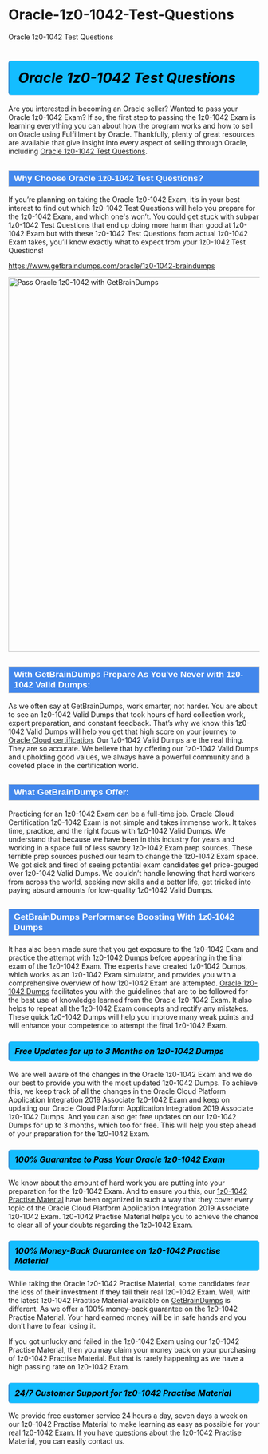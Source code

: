 # Oracle-1z0-1042-Test-Questions
Oracle 1z0-1042 Test Questions
<h1><strong><span style="display: block; color: #000000; background: #14BDFF; border: 0.5px solid #AED6F1; border-left: 3px solid #3498DB; padding: .6em; border-radius: 6px;">                     <em>Oracle 1z0-1042 <span class="exam_variation">Test Questions</span> </em>                </span></strong>            </h1>                        <p>Are you interested in becoming an Oracle seller? Wanted to pass your Oracle 1z0-1042 Exam? If so, the first step to passing the 1z0-1042 Exam is             learning everything you can about how the program works and how to sell on Oracle using Fulfillment by Oracle. Thankfully, plenty of great resources             are available that give insight into every aspect of selling through Oracle, including <a href="https://www.getbraindumps.com/oracle/1z0-1042-braindumps">Oracle 1z0-1042 <span class="exam_variation">Test Questions</span></a>.</p>                        <h2 style="background: #4287ec; border: 1px solid #cccccc; padding: 5px 10px;">                <span style="color: #ffffff;">                    <span style="font-size: 11pt;">                        <span style="line-height: normal;">                            <span style="font-family: Calibri,sans-serif;">                                <strong>                                    <span style="font-size: 13.0pt;">Why Choose Oracle 1z0-1042 <span class="exam_variation">Test Questions</span>?</span>                                </strong>                            </span>                        </span>                    </span>                </span>            </h2>                        <p>If you’re planning on taking the Oracle 1z0-1042 Exam, it’s in your best interest to find out which 1z0-1042 <span class="exam_variation">Test Questions</span> will help you prepare for the 1z0-1042 Exam,             and which one's won’t. You could get stuck with subpar 1z0-1042 <span class="exam_variation">Test Questions</span> that end up doing more harm than good at 1z0-1042 Exam but with these 1z0-1042 <span class="exam_variation">Test Questions</span>             from actual 1z0-1042 Exam takes, you’ll know exactly what to expect from your 1z0-1042 <span class="exam_variation">Test Questions</span>!</p>                                    <p><a href="https://www.getbraindumps.com/oracle/1z0-1042-braindumps">https://www.getbraindumps.com/oracle/1z0-1042-braindumps</a></p>                        <p><a href="https://www.getbraindumps.com/"><img src="https://www.getbraindumps.com/images/get-updated-exam-questions-with-discount-getbraindumps.jpg" class="postImage" alt="Pass Oracle 1z0-1042 with GetBrainDumps" width="750"></a></p>                                        <h2 style="background: #4287ec; border: 1px solid #cccccc; padding: 5px 10px;">                <span style="color: #ffffff;">                    <span style="font-size: 11pt;">                        <span style="line-height: normal;">                            <span style="font-family: Calibri,sans-serif;">                                <strong>                                    <span style="font-size: 13.0pt;">With GetBrainDumps Prepare As You've Never with 1z0-1042 <span class="exam_variation2">Valid Dumps</span>:</span>                                </strong>                            </span>                        </span>                    </span>                </span>            </h2>                        <p>As we often say at GetBrainDumps, work smarter, not harder. You are about to see an 1z0-1042 <span class="exam_variation2">Valid Dumps</span> that took hours of hard collection work,             expert preparation, and constant feedback. That’s why we know this 1z0-1042 <span class="exam_variation2">Valid Dumps</span> will help you get that high score on your journey to             <a href="https://www.getbraindumps.com/oracle/oracle-cloud-braindumps.html">Oracle Cloud  certification</a>. Our 1z0-1042 <span class="exam_variation2">Valid Dumps</span> are the real thing. They are so accurate. We believe that by offering             our 1z0-1042 <span class="exam_variation2">Valid Dumps</span> and upholding good values, we always have a powerful community and a coveted place in the certification world.</p>                        <h2 style="background: #4287ec; border: 1px solid #cccccc; padding: 5px 10px;">                <span style="color: #ffffff;">                    <span style="font-size: 11pt;">                        <span style="line-height: normal;">                            <span style="font-family: Calibri,sans-serif;">                                <strong>                                    <span style="font-size: 13.0pt;">What GetBrainDumps Offer:</span>                                </strong>                            </span>                        </span>                    </span>                </span>            </h2>                        <p>Practicing for an 1z0-1042 Exam can be a full-time job. Oracle Cloud  Certification 1z0-1042 Exam is not simple and takes immense work.             It takes time, practice, and the right focus with 1z0-1042 <span class="exam_variation2">Valid Dumps</span>. We understand that because we have been in this industry for years and working in a             space full of less savory 1z0-1042 Exam prep sources. These terrible prep sources pushed our team to change the 1z0-1042 Exam space. We got sick and             tired of seeing potential exam candidates get price-gouged over 1z0-1042 <span class="exam_variation2">Valid Dumps</span>. We couldn’t handle knowing that hard workers from across the world,             seeking new skills and a better life, get tricked into paying absurd amounts for low-quality 1z0-1042 <span class="exam_variation2">Valid Dumps</span>.</p>                        <h2 style="background: #4287ec; border: 1px solid #cccccc; padding: 5px 10px;">                <span style="color: #ffffff;">                    <span style="font-size: 11pt;">                        <span style="line-height: normal;">                            <span style="font-family: Calibri,sans-serif;">                                <strong>                                    <span style="font-size: 13.0pt;">GetBrainDumps Performance Boosting With 1z0-1042 <span class="exam_variation3">Dumps</span></span>                                </strong>                            </span>                        </span>                    </span>                </span>            </h2>                        <p>It has also been made sure that you get exposure to the 1z0-1042 Exam and practice the attempt with 1z0-1042 <span class="exam_variation3">Dumps</span> before appearing in             the final exam of the 1z0-1042 Exam. The experts have created 1z0-1042 <span class="exam_variation3">Dumps</span>, which works as an 1z0-1042 Exam simulator, and provides you with             a comprehensive overview of how 1z0-1042 Exam are attempted. <a href="https://www.getbraindumps.com/oracle-braindumps.html">Oracle 1z0-1042 <span class="exam_variation3">Dumps</span></a> facilitates you with the guidelines that are to be followed             for the best use of knowledge learned from the Oracle 1z0-1042 Exam. It also helps to repeat all the 1z0-1042 Exam concepts and rectify any mistakes.             These quick 1z0-1042 <span class="exam_variation3">Dumps</span> will help you improve many weak points and will enhance your competence to attempt the final 1z0-1042 Exam.</p>                        <h3>                <strong>                    <span style="display: block; color: #000000; background: #14BDFF; border: 0.5px solid #AED6F1; border-left: 3px solid #3498DB; padding: .6em; border-radius: 6px;">                        <em>Free Updates for up to 3 Months on 1z0-1042 <span class="exam_variation3">Dumps</span></em>                    </span>                </strong>            </h3>                        <p>We are well aware of the changes in the Oracle 1z0-1042 Exam and we do our best to provide you with the most updated 1z0-1042 <span class="exam_variation3">Dumps</span>.             To achieve this, we keep track of all the changes in the Oracle Cloud Platform Application Integration 2019 Associate 1z0-1042 Exam and keep on updating our             Oracle Cloud Platform Application Integration 2019 Associate 1z0-1042 <span class="exam_variation3">Dumps</span>. And you can also get free updates on our 1z0-1042 <span class="exam_variation3">Dumps</span> for up to 3 months,             which too for free. This will help you step ahead of your preparation for the 1z0-1042 Exam.</p>                        <h3>                <strong>                    <span style="display: block; color: #000000; background: #14BDFF; border: 0.5px solid #AED6F1; border-left: 3px solid #3498DB; padding: .6em; border-radius: 6px;">                        <em>100% Guarantee to Pass Your Oracle 1z0-1042 Exam</em>                    </span>                </strong>            </h3>                        <p>We know about the amount of hard work you are putting into your preparation for the 1z0-1042 Exam. And to ensure you this, our <a href="https://www.getbraindumps.com/oracle/1z0-1042-braindumps">1z0-1042 <span class="exam_variation4">Practise Material</span></a>             have been organized in such a way that they cover every topic of the Oracle Cloud Platform Application Integration 2019 Associate 1z0-1042 Exam. 1z0-1042 <span class="exam_variation4">Practise Material</span>             helps you to achieve the chance to clear all of your doubts regarding the 1z0-1042 Exam.</p>                        <h3>                <strong>                    <span style="display: block; color: #000000; background: #14BDFF; border: 0.5px solid #AED6F1; border-left: 3px solid #3498DB; padding: .6em; border-radius: 6px;">                        <em>100% Money-Back Guarantee on 1z0-1042 <span class="exam_variation4">Practise Material</span> </em>                    </span>                </strong>            </h3>                        <p>While taking the Oracle 1z0-1042 <span class="exam_variation4">Practise Material</span>, some candidates fear the loss of their investment if they fail their real 1z0-1042 Exam. Well, with the latest             1z0-1042 <span class="exam_variation4">Practise Material</span> available on <a href="https://www.getbraindumps.com/oracle/oracle-cloud-braindumps.html">GetBrainDumps</a> is different. As we offer a 100% money-back guarantee on the 1z0-1042 <span class="exam_variation4">Practise Material</span>. Your hard earned money will be             in safe hands and you don’t have to fear losing it.</p>                        <p>If you got unlucky and failed in the 1z0-1042 Exam using our 1z0-1042 <span class="exam_variation4">Practise Material</span>, then you may claim your money back on your purchasing of 1z0-1042 <span class="exam_variation4">Practise Material</span>.             But that is rarely happening as we have a high passing rate on 1z0-1042 Exam.</p>                        <h3>                <strong>                    <span style="display: block; color: #000000; background: #14BDFF; border: 0.5px solid #AED6F1; border-left: 3px solid #3498DB; padding: .6em; border-radius: 6px;">                        <em>24/7 Customer Support for 1z0-1042 <span class="exam_variation4">Practise Material</span></em>                    </span>                </strong>            </h3>                        <p>We provide free customer service 24 hours a day, seven days a week on our 1z0-1042 <span class="exam_variation4">Practise Material</span> to make learning as easy as possible for your             real 1z0-1042 Exam. If you have questions about the 1z0-1042 <span class="exam_variation4">Practise Material</span>, you can easily contact us.</p>                    
